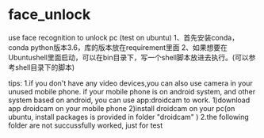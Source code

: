 # face_unlock
use face recognition to unlock pc (test on ubuntu)
1、首先安装conda，conda python版本3.6，库的版本放在requirement里面
2、如果想要在Ubuntushell里面启动，可以在bin目录下，写一个shell脚本放进去执行。(可以参考shell目录下的脚本)


tips:
1.if you don't have any video devices,you can also use camera in your unused mobile phone.
if your mobile phone is on android system, and other system based on android, you can use app:droidcam
to work.
    1)download app droidcam on your mobile phone
    2)install droidcam on your pc(on ubuntu, install packages is provided in folder "droidcam" )
2.the following folder are not succussfully worked, just for test
